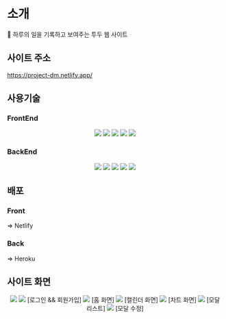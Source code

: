 # 소개

📅 하루의 일을 기록하고 보여주는 투두 웹 사이트

## 사이트 주소

https://project-dm.netlify.app/

## 사용기술

### FrontEnd

<p align='center'>
    <img src="https://img.shields.io/badge/Typescript-v4.4.3-blue?logo=typescript"/>
    <img src="https://img.shields.io/badge/React-v17.0.2-blue?logo=React"/>
    <img src="https://img.shields.io/badge/styled components-v5.3.1-pink?logo=react">
<!--     <img src="https://img.shields.io/badge/redux-v4.1.1-blue?logo=react"> -->
<!--     <img src="https://img.shields.io/badge/react redux-v7.2.5-blue?logo=react"> -->
    <img src="https://img.shields.io/badge/redux toolkit-v1.6.2-blue?logo=react">
<!--     <img src="https://img.shields.io/badge/redux persist-v6.0.0-blue?logo=react"> -->
    <img src="https://img.shields.io/badge/redux saga-v1.1.3-blue?logo=react">
</p>
<!-- React, styled-components, react-chartjs-2, typescript, redux, react-redux, redux toolkit, redux-persist, redux-saga -->

### BackEnd
<p align='center'>
    <img src="https://img.shields.io/badge/Express-v4.17.1-aaa?logo=express">
    <img src="https://img.shields.io/badge/Mongodb-v5.0.3-critical?logo=mongodb">
    <img src="https://img.shields.io/badge/mongoose-v6.0.13-critical?logo=mongodb">
    <img src="https://img.shields.io/badge/JWT-v8.5.1-critical?logo=jsonwebtoken">
    <img src="https://img.shields.io/badge/bcrypt-v5.0.1-critical?logo=bcrypt">
</p>
<!-- Express, mongoose, jsonwebtoken, bcrypt, mongoose -->

## 배포
### Front
=> Netlify
### Back
=> Heroku

## 사이트 화면
<p align='center'>
    <img src="https://user-images.githubusercontent.com/51808985/146792714-af7c4cf1-b6a6-4957-8ac9-000328979614.png"/>
    <img src="https://user-images.githubusercontent.com/51808985/146793041-60a0c201-c800-4449-a0d6-7ae6639a8de0.png"/>
[로그인 && 회원가입]
    <img src="https://user-images.githubusercontent.com/51808985/146794067-4e69fb0b-7f95-49cb-8e5a-779238dd8f88.png"/>
[홈 화면]
    <img src="https://user-images.githubusercontent.com/51808985/146793427-f94347b1-3e9c-4b63-8d98-e4ec1e533906.png"/>
[캘린더 화면]
    <img src="https://user-images.githubusercontent.com/51808985/146793781-941a3b68-6743-4c6e-af18-40ed59c2b3ab.png"/>
[차트 화면]
    <img src="https://user-images.githubusercontent.com/51808985/146793878-806a5772-6365-4c4c-9c2e-7ea8235b0dd5.png"/>
[모달 리스트]
    <img src="https://user-images.githubusercontent.com/51808985/146793955-2b8c582a-536d-40e7-8552-aa42944810a1.png"/>
[모달 수정]



    
</p>
